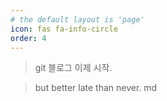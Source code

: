 ```yaml
---
# the default layout is 'page'
icon: fas fa-info-circle
order: 4
---
```


> git 블로그 이제 시작.
 
> but better late than never.
md
